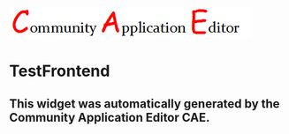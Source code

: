 ![CAE](https://github.com/TestSomeOrg/CAE-Deployment-Temp/blob/gh-pages/frontendComponent-TestFrontend/img/logo.png)  

TestFrontend
===================


This widget was automatically generated by the Community Application Editor CAE.  
---------------
